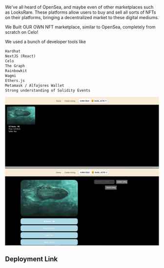 We've all heard of OpenSea, and maybe even of other marketplaces such as LooksRare. These platforms allow users to buy and sell all sorts of NFTs on their platforms, bringing a decentralized market to these digital mediums.

We Built OUR OWN NFT marketplace, similar to OpenSea, completely from scratch on Celo!

We used a bunch of developer tools like 

    Hardhat
    NextJS (React)
    Celo
    The Graph
    Rainbowkit
    Wagmi
    Ethers.js
    Metamask / Alfajores Wallet
    Strong understanding of Solidity Events

![Project illustration](./celo_nft.PNG "Celo Marketplace")
![Project illustration](./celo_nft2.PNG "Celo Marketplace")

## Deployment Link
